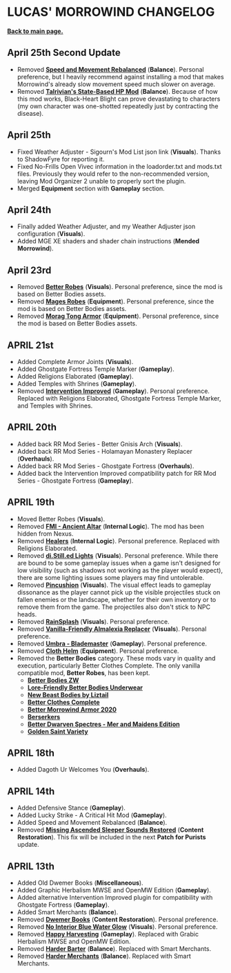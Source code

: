 # LUCAS' MORROWIND CHANGELOG

[**Back to main page.**](https://github.com/Sigourn/morrowind-improved/blob/master/readme.md)

## April 25th Second Update

- Removed [**Speed and Movement Rebalanced**](https://www.nexusmods.com/morrowind/mods/46029) (**Balance**). Personal preference, but I heavily recommend against installing a mod that makes Morrowind's already slow movement speed much slower on average.
- Removed [**Talrivian's State-Based HP Mod**](http://mw.modhistory.com/download-90-6521) (**Balance**). Because of how this mod works, Black-Heart Blight can prove devastating to characters (my own character was one-shotted repeatedly just by contracting the disease).

## April 25th

- Fixed Weather Adjuster - Sigourn's Mod List json link (**Visuals**). Thanks to ShadowFyre for reporting it.
- Fixed No-Frills Open Vivec information in the loadorder.txt and mods.txt files. Previously they would refer to the non-recommended version, leaving Mod Organizer 2 unable to properly sort the plugin.
- Merged **Equipment** section with **Gameplay** section.

## April 24th

- Finally added Weather Adjuster, and my Weather Adjuster json configuration (**Visuals**).
- Added MGE XE shaders and shader chain instructions (**Mended Morrowind**).

## April 23rd

- Removed [**Better Robes**](https://www.nexusmods.com/morrowind/mods/42773/) (**Visuals**). Personal preference, since the mod is based on Better Bodies assets.
- Removed [**Mages Robes**](https://www.nexusmods.com/morrowind/mods/45739) (**Equipment**). Personal preference, since the mod is based on Better Bodies assets.
- Removed [**Morag Tong Armor**](https://www.nexusmods.com/morrowind/mods/44938) (**Equipment**). Personal preference, since the mod is based on Better Bodies assets.

## APRIL 21st

- Added Complete Armor Joints (**Visuals**).
- Added Ghostgate Fortress Temple Marker (**Gameplay**).
- Added Religions Elaborated (**Gameplay**).
- Added Temples with Shrines (**Gameplay**).
- Removed [**Intervention Improved**](https://www.nexusmods.com/morrowind/mods/43267) (**Gameplay**). Personal preference. Replaced with Religions Elaborated, Ghostgate Fortress Temple Marker, and Temples with Shrines.

## APRIL 20th

- Added back RR Mod Series - Better Gnisis Arch (**Visuals**).
- Added back RR Mod Series - Holamayan Monastery Replacer (**Overhauls**).
- Added back RR Mod Series - Ghostgate Fortress (**Overhauls**).
- Added back the Intervention Improved compatibility patch for RR Mod Series - Ghostgate Fortress (**Gameplay**).

## APRIL 19th

- Moved Better Robes (**Visuals**).
- Removed [**FMI - Ancient Altar**](https://www.nexusmods.com/morrowind/mods/47187) (**Internal Logic**). The mod has been hidden from Nexus.
- Removed [**Healers**](https://www.nexusmods.com/morrowind/mods/47752) (**Internal Logic**). Personal preference. Replaced with Religions Elaborated.
- Removed [**di.Still.ed Lights**](https://www.nexusmods.com/morrowind/mods/46291) (**Visuals**). Personal preference. While there are bound to be some gameplay issues when a game isn't designed for low visibility (such as shadows not working as the player would expect), there are some lighting issues some players may find untolerable.
- Removed [**Pincushion**](https://www.nexusmods.com/morrowind/mods/46862) (**Visuals**). The visual effect leads to gameplay dissonance as the player cannot pick up the visible projectiles stuck on fallen enemies or the landscape, whether for their own inventory or to remove them from the game. The projectiles also don't stick to NPC heads.
- Removed [**RainSplash**](https://www.nexusmods.com/morrowind/mods/43124) (**Visuals**). Personal preference.
- Removed [**Vanilla-Friendly Almalexia Replacer**](https://www.nexusmods.com/morrowind/mods/47068?) (**Visuals**). Personal preference.
- Removed [**Umbra - Blademaster**](https://www.nexusmods.com/morrowind/mods/43275) (**Gameplay**). Personal preference.
- Removed [**Cloth Helm**](https://www.nexusmods.com/morrowind/mods/47783) (**Equipment**). Personal preference.
- Removed the **Better Bodies** category. These mods vary in quality and execution, particularly Better Clothes Complete. The only vanilla compatible mod, **Better Robes**, has been kept.
  - [**Better Bodies ZW**](https://www.nexusmods.com/morrowind/mods/42395)
  - [**Lore-Friendly Better Bodies Underwear**](https://www.nexusmods.com/morrowind/mods/43065)
  - [**New Beast Bodies by Liztail**](https://www.nexusmods.com/morrowind/mods/47678)
  - [**Better Clothes Complete**](https://www.nexusmods.com/morrowind/mods/47549)
  - [**Better Morrowind Armor 2020**](http://www.mediafire.com/file/pffrp899uvuvg34/Better_Morrowind_Armor_2020_v1.0.zip/file)
  - [**Berserkers**](https://www.nexusmods.com/morrowind/mods/43528)
  - [**Better Dwarven Spectres - Mer and Maidens Edition**](https://www.nexusmods.com/morrowind/mods/45617)
  - [**Golden Saint Variety**](https://www.nexusmods.com/morrowind/mods/46430)

## APRIL 18th

- Added Dagoth Ur Welcomes You (**Overhauls**).

## APRIL 14th

- Added Defensive Stance (**Gameplay**).
- Added Lucky Strike - A Critical Hit Mod (**Gameplay**).
- Added Speed and Movement Rebalanced (**Balance**).
- Removed [**Missing Ascended Sleeper Sounds Restored**](https://www.nexusmods.com/morrowind/mods/44768/) (**Content Restoration**). This fix will be included in the next **Patch for Purists** update.

## APRIL 13th

- Added Old Dwemer Books (**Miscellaneous**).
- Added Graphic Herbalism MWSE and OpenMW Edition (**Gameplay**).
- Added alternative Intervention Improved plugin for compatibility with Ghostgate Fortress (**Gameplay**).
- Added Smart Merchants (**Balance**).
- Removed [**Dwemer Books**](http://mw.modhistory.com/download-11-11770) (**Content Restoration**). Personal preference.
- Removed [**No Interior Blue Water Glow**](https://www.nexusmods.com/morrowind/mods/47126) (**Visuals**). Personal preference.
- Removed [**Happy Harvesting**](https://www.nexusmods.com/morrowind/mods/45627) (**Gameplay**). Replaced with Grabic Herbalism MWSE and OpenMW Edition.
- Removed [**Harder Barter**](https://www.nexusmods.com/morrowind/mods/46188) (**Balance**). Replaced with Smart Merchants.
- Removed [**Harder Merchants**](https://www.nexusmods.com/morrowind/mods/47416) (**Balance**). Replaced with Smart Merchants.
